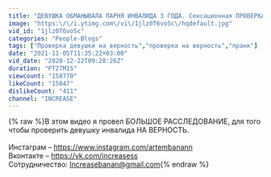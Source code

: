 ```yaml
---
title: "ДЕВУШКА ОБМАНЫВАЛА ПАРНЯ ИНВАЛИДА 3 ГОДА. Сенсационная ПРОВЕРКА НА ВЕРНОСТЬ"
image: "https:\/\/i.ytimg.com\/vi\/1jlz0T6voSc\/hqdefault.jpg"
vid_id: "1jlz0T6voSc"
categories: "People-Blogs"
tags: ["Проверка девушки на верность","проверка на верность","пранк"]
date: "2021-11-05T11:35:22+03:00"
vid_date: "2020-12-22T09:28:26Z"
duration: "PT27M1S"
viewcount: "158770"
likeCount: "15047"
dislikeCount: "411"
channel: "INCREASE"
---
```

{% raw %}В этом видео я провел БОЛЬШОЕ РАССЛЕДОВАНИЕ, для того чтобы проверить девушку инвалида НА ВЕРНОСТЬ.<br /><br />Инстаграм – <a rel="nofollow" target="blank" href="https://www.instagram.com/artembanann">https://www.instagram.com/artembanann</a><br />Вконтакте – <a rel="nofollow" target="blank" href="https://vk.com/increasess">https://vk.com/increasess</a><br />Сотрудничество: Increasebanan@gmail.com{% endraw %}
